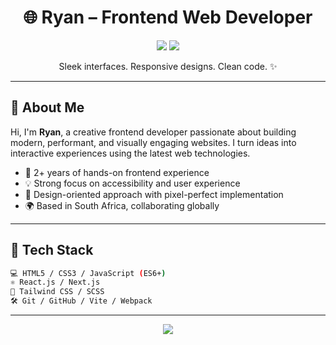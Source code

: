 <h1 align="center">🌐 Ryan – Frontend Web Developer</h1>
<p align="center">
  <img src="https://img.shields.io/badge/role-frontend--dev-blueviolet?style=flat-square">
  <img src="https://img.shields.io/badge/tech-stack-HTML%2FCSS%2FJS%2FReact-8A2BE2?style=flat-square">
</p>

<p align="center">
  Sleek interfaces. Responsive designs. Clean code. ✨
</p>

---

## 🧠 About Me

Hi, I'm **Ryan**, a creative frontend developer passionate about building modern, performant, and visually engaging websites. I turn ideas into interactive experiences using the latest web technologies.

- 💼 2+ years of hands-on frontend experience  
- 💡 Strong focus on accessibility and user experience  
- 🎨 Design-oriented approach with pixel-perfect implementation  
- 🌍 Based in South Africa, collaborating globally  

---

## 🚀 Tech Stack

```bash
💻 HTML5 / CSS3 / JavaScript (ES6+)
⚛️ React.js / Next.js
🎨 Tailwind CSS / SCSS
🛠️ Git / GitHub / Vite / Webpack
```

---

<p align="center"> <img src="https://readme-typing-svg.demolab.com?font=Fira+Code&pause=1000&color=8A2BE2&vCenter=true&width=450&lines=Hi+there%2C+I'm+Ryan.;I+build+modern+frontend+experiences."> </p>

